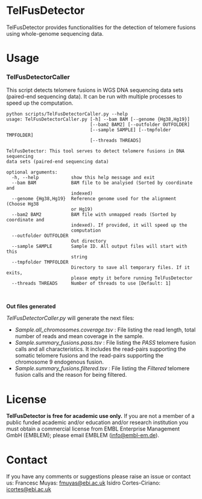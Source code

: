 # TelFusDetector
TelFusDetector provides functionalities for the detection of telomere fusions using whole-genome sequencing data.

# Usage

### TelFusDetectorCaller
This script detects telomere fusions in WGS DNA sequencing data sets (paired-end sequencing data). It can be run with multiple processes to speed up the computation. 

```
python scripts/TelFusDetectorCaller.py --help
usage: TelFusDetectorCaller.py [-h] --bam BAM [--genome {Hg38,Hg19}]
                               [--bam2 BAM2] [--outfolder OUTFOLDER]
                               [--sample SAMPLE] [--tmpfolder TMPFOLDER]
                               [--threads THREADS]

TelFusDetector: This tool serves to detect telomere fusions in DNA sequencing
data sets (paired-end sequencing data)

optional arguments:
  -h, --help            show this help message and exit
  --bam BAM             BAM file to be analysed (Sorted by coordinate and
                        indexed)
  --genome {Hg38,Hg19}  Reference genome used for the alignment (Choose Hg38
                        or Hg19)
  --bam2 BAM2           BAM file with unmapped reads (Sorted by coordinate and
                        indexed). If provided, it will speed up the
                        computation
  --outfolder OUTFOLDER
                        Out directory
  --sample SAMPLE       Sample ID. All output files will start with this
                        string
  --tmpfolder TMPFOLDER
                        Directory to save all temporary files. If it exits,
                        please empty it before running TelFusDetector
  --threads THREADS     Number of threads to use [Default: 1]
```

<br>



**Out files generated**

*TelFusDetectorCaller.py* will generate the next files:
- *Sample.all_chromosomes.coverage.tsv* : File listing the read length, total number of reads and mean coverage in the sample.
- *Sample.summary_fusions.pass.tsv* : File listing the *PASS* telomere fusion calls and all characteristics. It includes the read-pairs supporting the somatic telomere fusions and the read-pairs supporting the chromosome 9 endogenous fusion.
- *Sample.summary_fusions.filtered.tsv* : File listing the *Filtered* telomere fusion calls and the reason for being filtered. 

# License
**TelFusDetector is free for academic use only.** If you are not a member of a public funded academic and/or education and/or research institution you must obtain a commercial license from EMBL Enterprise Management GmbH (EMBLEM); please email EMBLEM (info@embl-em.de).

# Contact
If you have any comments or suggestions please raise an issue or contact us:
Francesc Muyas: fmuyas@ebi.ac.uk
Isidro Cortes-Ciriano: icortes@ebi.ac.uk
